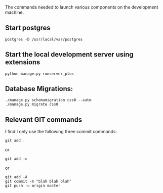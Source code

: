 The commands needed to launch various components on the development machine.

## Start postgres

	postgres -D /usr/local/var/postgres 


## Start the local development server using extensions


	python manage.py runserver_plus   


## Database Migrations:


	./manage.py schemamigration css0 --auto
	./manage.py migrate css0   

## Relevant GIT commands

I find I only use the following three commit commands:

	git add .

or

    git add -u

or

    git add -A
	git commit -m "blah blah blah"
	git push -u origin master